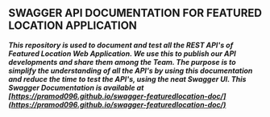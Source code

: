 ## SWAGGER API DOCUMENTATION FOR FEATURED LOCATION APPLICATION

***This repository is used to document and test all the REST API's of Featured Location Web Application. We use this to publish our API developments and share them among the Team. The purpose is to simplify the understanding of all the API's by using this documentation and reduce the time to test the API's, using the neat Swagger UI. This Swagger Documentation is available at [https://pramod096.github.io/swagger-featuredlocation-doc/](https://pramod096.github.io/swagger-featuredlocation-doc/)***
